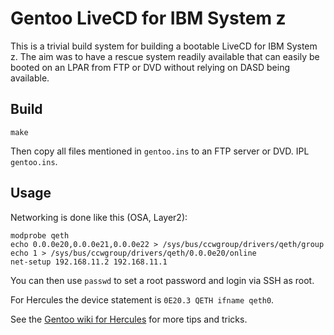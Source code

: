 # Gentoo LiveCD for IBM System z

This is a trivial build system for building a bootable LiveCD for IBM System z.
The aim was to have a rescue system readily available that can easily be booted
on an LPAR from FTP or DVD without relying on DASD being available.

## Build

```
make
```

Then copy all files mentioned in `gentoo.ins` to an FTP server or DVD.
IPL `gentoo.ins`.

## Usage

Networking is done like this (OSA, Layer2):

```
modprobe qeth
echo 0.0.0e20,0.0.0e21,0.0.0e22 > /sys/bus/ccwgroup/drivers/qeth/group
echo 1 > /sys/bus/ccwgroup/drivers/qeth/0.0.0e20/online
net-setup 192.168.11.2 192.168.11.1
```

You can then use `passwd` to set a root password and login via SSH as root.

For Hercules the device statement is `0E20.3 QETH ifname qeth0`.

See the [Gentoo wiki for Hercules](https://wiki.gentoo.org/wiki/S390/Hercules)
for more tips and tricks.
